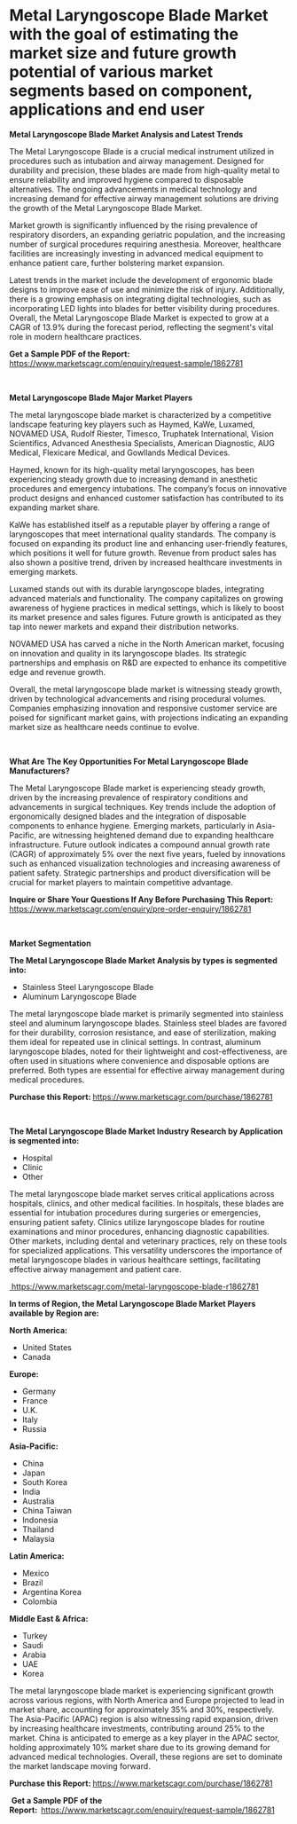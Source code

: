 <p><h1>Metal Laryngoscope Blade Market with the goal of estimating the market size and future growth potential of various market segments based on component, applications and end user</h1></p><p><strong>Metal Laryngoscope Blade Market Analysis and Latest Trends</strong></p>
<p><p>The Metal Laryngoscope Blade is a crucial medical instrument utilized in procedures such as intubation and airway management. Designed for durability and precision, these blades are made from high-quality metal to ensure reliability and improved hygiene compared to disposable alternatives. The ongoing advancements in medical technology and increasing demand for effective airway management solutions are driving the growth of the Metal Laryngoscope Blade Market.</p><p>Market growth is significantly influenced by the rising prevalence of respiratory disorders, an expanding geriatric population, and the increasing number of surgical procedures requiring anesthesia. Moreover, healthcare facilities are increasingly investing in advanced medical equipment to enhance patient care, further bolstering market expansion. </p><p>Latest trends in the market include the development of ergonomic blade designs to improve ease of use and minimize the risk of injury. Additionally, there is a growing emphasis on integrating digital technologies, such as incorporating LED lights into blades for better visibility during procedures. Overall, the Metal Laryngoscope Blade Market is expected to grow at a CAGR of 13.9% during the forecast period, reflecting the segment's vital role in modern healthcare practices.</p></p>
<p><strong>Get a Sample PDF of the Report:&nbsp;</strong> <a href="https://www.marketscagr.com/enquiry/request-sample/1862781?utm_campaign=2648&utm_medium=2&utm_source=Github&utm_content=ia&utm_term=13042025&utm_id=metal-laryngoscope-blade">https://www.marketscagr.com/enquiry/request-sample/1862781</a></p>
<p>&nbsp;</p>
<p><strong>Metal Laryngoscope Blade Major Market Players</strong></p>
<p><p>The metal laryngoscope blade market is characterized by a competitive landscape featuring key players such as Haymed, KaWe, Luxamed, NOVAMED USA, Rudolf Riester, Timesco, Truphatek International, Vision Scientifics, Advanced Anesthesia Specialists, American Diagnostic, AUG Medical, Flexicare Medical, and Gowllands Medical Devices. </p><p>Haymed, known for its high-quality metal laryngoscopes, has been experiencing steady growth due to increasing demand in anesthetic procedures and emergency intubations. The company’s focus on innovative product designs and enhanced customer satisfaction has contributed to its expanding market share.</p><p>KaWe has established itself as a reputable player by offering a range of laryngoscopes that meet international quality standards. The company is focused on expanding its product line and enhancing user-friendly features, which positions it well for future growth. Revenue from product sales has also shown a positive trend, driven by increased healthcare investments in emerging markets.</p><p>Luxamed stands out with its durable laryngoscope blades, integrating advanced materials and functionality. The company capitalizes on growing awareness of hygiene practices in medical settings, which is likely to boost its market presence and sales figures. Future growth is anticipated as they tap into newer markets and expand their distribution networks.</p><p>NOVAMED USA has carved a niche in the North American market, focusing on innovation and quality in its laryngoscope blades. Its strategic partnerships and emphasis on R&D are expected to enhance its competitive edge and revenue growth.</p><p>Overall, the metal laryngoscope blade market is witnessing steady growth, driven by technological advancements and rising procedural volumes. Companies emphasizing innovation and responsive customer service are poised for significant market gains, with projections indicating an expanding market size as healthcare needs continue to evolve.</p></p>
<p>&nbsp;</p>
<p><strong>What Are The Key Opportunities For Metal Laryngoscope Blade Manufacturers?</strong></p>
<p><p>The Metal Laryngoscope Blade market is experiencing steady growth, driven by the increasing prevalence of respiratory conditions and advancements in surgical techniques. Key trends include the adoption of ergonomically designed blades and the integration of disposable components to enhance hygiene. Emerging markets, particularly in Asia-Pacific, are witnessing heightened demand due to expanding healthcare infrastructure. Future outlook indicates a compound annual growth rate (CAGR) of approximately 5% over the next five years, fueled by innovations such as enhanced visualization technologies and increasing awareness of patient safety. Strategic partnerships and product diversification will be crucial for market players to maintain competitive advantage.</p></p>
<p><strong>Inquire or Share Your Questions If Any Before Purchasing This Report:</strong> <a href="https://www.marketscagr.com/enquiry/pre-order-enquiry/1862781?utm_campaign=2648&utm_medium=2&utm_source=Github&utm_content=ia&utm_term=13042025&utm_id=metal-laryngoscope-blade">https://www.marketscagr.com/enquiry/pre-order-enquiry/1862781</a></p>
<p>&nbsp;</p>
<p><strong>Market Segmentation</strong></p>
<p><strong>The Metal Laryngoscope Blade Market Analysis by types is segmented into:</strong></p>
<p><ul><li>Stainless Steel Laryngoscope Blade</li><li>Aluminum Laryngoscope Blade</li></ul></p>
<p><p>The metal laryngoscope blade market is primarily segmented into stainless steel and aluminum laryngoscope blades. Stainless steel blades are favored for their durability, corrosion resistance, and ease of sterilization, making them ideal for repeated use in clinical settings. In contrast, aluminum laryngoscope blades, noted for their lightweight and cost-effectiveness, are often used in situations where convenience and disposable options are preferred. Both types are essential for effective airway management during medical procedures.</p></p>
<p><strong>Purchase this Report:&nbsp;</strong><a href="https://www.marketscagr.com/purchase/1862781?utm_campaign=2648&utm_medium=2&utm_source=Github&utm_content=ia&utm_term=13042025&utm_id=metal-laryngoscope-blade">https://www.marketscagr.com/purchase/1862781</a></p>
<p>&nbsp;</p>
<p><strong>The Metal Laryngoscope Blade Market Industry Research by Application is segmented into:</strong></p>
<p><ul><li>Hospital</li><li>Clinic</li><li>Other</li></ul></p>
<p><p>The metal laryngoscope blade market serves critical applications across hospitals, clinics, and other medical facilities. In hospitals, these blades are essential for intubation procedures during surgeries or emergencies, ensuring patient safety. Clinics utilize laryngoscope blades for routine examinations and minor procedures, enhancing diagnostic capabilities. Other markets, including dental and veterinary practices, rely on these tools for specialized applications. This versatility underscores the importance of metal laryngoscope blades in various healthcare settings, facilitating effective airway management and patient care.</p></p>
<p><a href="https://www.marketscagr.com/metal-laryngoscope-blade-r1862781?utm_campaign=2648&utm_medium=2&utm_source=Github&utm_content=ia&utm_term=13042025&utm_id=metal-laryngoscope-blade">&nbsp;https://www.marketscagr.com/metal-laryngoscope-blade-r1862781</a></p>
<p><strong>In terms of Region, the Metal Laryngoscope Blade Market Players available by Region are:</strong></p>
<p>
    <p> <strong> North America: </strong>
        <ul>
            <li>United States</li>
            <li>Canada</li>
        </ul>
        </p> 
    <p> <strong> Europe: </strong>
        <ul>
            <li>Germany</li>
            <li>France</li>
            <li>U.K.</li>
            <li>Italy</li>
            <li>Russia</li>
        </ul>
        </p> 
    <p> <strong> Asia-Pacific: </strong>
        <ul>
            <li>China</li>
            <li>Japan</li>
            <li>South Korea</li>
            <li>India</li>
            <li>Australia</li>
            <li>China Taiwan</li>
            <li>Indonesia</li>
            <li>Thailand</li>
            <li>Malaysia</li>
        </ul>
        </p> 
    <p> <strong> Latin America: </strong>
        <ul>
            <li>Mexico</li>
            <li>Brazil</li>
            <li>Argentina Korea</li>
            <li>Colombia</li>
        </ul>
        </p> 
    <p> <strong> Middle East & Africa: </strong>
        <ul>
            <li>Turkey</li>
            <li>Saudi</li>
            <li>Arabia</li>
            <li>UAE</li>
            <li>Korea</li>
        </ul>
    </p>
    </p>
<p><p>The metal laryngoscope blade market is experiencing significant growth across various regions, with North America and Europe projected to lead in market share, accounting for approximately 35% and 30%, respectively. The Asia-Pacific (APAC) region is also witnessing rapid expansion, driven by increasing healthcare investments, contributing around 25% to the market. China is anticipated to emerge as a key player in the APAC sector, holding approximately 10% market share due to its growing demand for advanced medical technologies. Overall, these regions are set to dominate the market landscape moving forward.</p></p>
<p><strong>Purchase this Report: </strong><a href="https://www.marketscagr.com/purchase/1862781?utm_campaign=2648&utm_medium=2&utm_source=Github&utm_content=ia&utm_term=13042025&utm_id=metal-laryngoscope-blade">https://www.marketscagr.com/purchase/1862781</a></p>
<p>&nbsp;<strong>Get a Sample PDF of the Report:&nbsp;&nbsp;</strong><a href="https://www.marketscagr.com/enquiry/request-sample/1862781?utm_campaign=2648&utm_medium=2&utm_source=Github&utm_content=ia&utm_term=13042025&utm_id=metal-laryngoscope-blade">https://www.marketscagr.com/enquiry/request-sample/1862781</a></p>
<p><strong></strong></p>
<p><p></p><p></p><p></p></p>